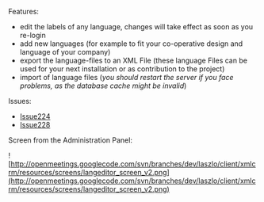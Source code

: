 Features:

  * edit the labels of any language, changes will take effect as soon as you re-login
  * add new languages (for example to fit your co-operative design and language of your company)
  * export the language-files to an XML File (these language Files can be used for your next installation or as contribution to the project)
  * import of language files (_you should restart the server if you face problems, as the database cache might be invalid_)


Issues:

  * [Issue224](https://code.google.com/p/openmeetings/issues/detail?id=224)
  * [Issue228](https://code.google.com/p/openmeetings/issues/detail?id=228)

Screen from the Administration Panel:

![http://openmeetings.googlecode.com/svn/branches/dev/laszlo/client/xmlcrm/resources/screens/langeditor_screen_v2.png](http://openmeetings.googlecode.com/svn/branches/dev/laszlo/client/xmlcrm/resources/screens/langeditor_screen_v2.png)